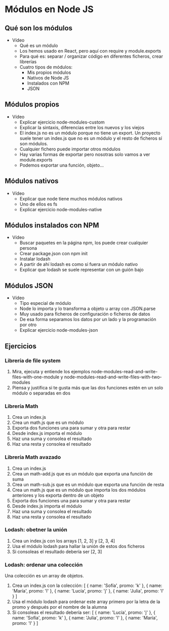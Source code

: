 # Módulos en Node JS

## Qué son los módulos

- Vídeo
   - Qué es un módulo
   - Los hemos usado en React, pero aquí con require y module.exports
   - Para qué es: separar / organizar código en diferentes ficheros, crear librerías
   - Cuatro tipos de módulos:
     - Mis propios módulos
     - Nativos de Node JS
     - Instalados con NPM
     - JSON

## Módulos propios

- Vídeo
   - Explicar ejercicio node-modules-custom
   - Explicar la sintaxis, diferencias entre los nuevos y los viejos
   - El index.js no es un módulo porque no tiene un export. Un proyecto suele tener un index.js que no es un módulo y el resto de ficheros sí son módulos.
   - Cualquier fichero puede importar otros módulos
   - Hay varias formas de exportar pero nosotras solo vamos a ver module.exports
   - Podemos exportar una función, objeto...

## Módulos nativos

- Vídeo
   - Explicar que node tiene muchos módulos nativos
   - Uno de ellos es fs
   - Explicar ejercicio node-modules-native

## Módulos instalados con NPM

- Vídeo
   - Buscar paquetes en la página npm, los puede crear cualquier persona
   - Crear package.json con npm init
   - Instalar lodash
   - A partir de ahí lodash es como si fuera un módulo nativo
   - Explicar que lodash se suele representar con un guión bajo

## Módulos JSON

- Vídeo
   - Tipo especial de módulo
   - Node lo importa y lo transforma a objeto u array con JSON.parse
   - Muy usado para ficheros de configuración o ficheros de datos
   - De esa forma separamos los datos por un lado y la programación por otro
   - Explicar ejercicio node-modules-json

## Ejercicios

### Librería de file system

1. Mira, ejecuta y entiende los ejemplos node-modules-read-and-write-files-with-one-module y node-modules-read-and-write-files-with-two-modules
1. Piensa y justifica si te gusta más que las dos funciones estén en un solo módulo o separadas en dos

### Librería Math

1. Crea un index.js
1. Crea un math.js que es un módulo
1. Exporta dos funciones una para sumar y otra para restar
1. Desde index.js importa el módulo
1. Haz una suma y consolea el resultado
1. Haz una resta y consolea el resultado

### Librería Math avazado

1. Crea un index.js
1. Crea un math-add.js que es un módulo que exporta una función de suma
1. Crea un math-sub.js que es un módulo que exporta una función de resta
1. Crea un math.js que es un módulo que importa los dos módulos anteriores y los exporta dentro de un objeto
1. Exporta dos funciones una para sumar y otra para restar
1. Desde index.js importa el módulo
1. Haz una suma y consolea el resultado
1. Haz una resta y consolea el resultado

### Lodash: obetner la unión

1. Crea un index.js con los arrays [1, 2, 3] y [2, 3, 4]
1. Usa el módulo lodash para hallar la unión de estos dos ficheros
1. Si consoleas el resultado debería ser [2, 3]

### Lodash: ordenar una colección

Una colección es un array de objetos.

1. Crea un index.js con la colección:
   [
      {
        name: 'Sofía',
        promo: 'k'
      },
      {
        name: 'María',
        promo: 'l'
      },
      {
        name: 'Lucía',
        promo: 'j'
      },
      {
        name: 'Julia',
        promo: 'l'
      }
    ]
1. Usa el módulo lodash para ordenar este array primero por la letra de la promo y después por el nombre de la alumna
1. Si consoleas el resultado debería ser:
   [
      {
        name: 'Lucía',
        promo: 'j'
      },
      {
        name: 'Sofía',
        promo: 'k'
      },
      {
        name: 'Julia',
        promo: 'l'
      },
      {
        name: 'María',
        promo: 'l'
      }
    ]